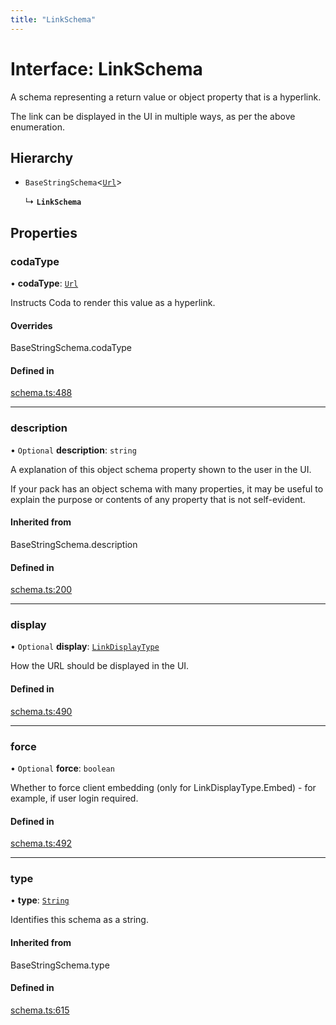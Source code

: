 ```yaml
---
title: "LinkSchema"
---
```

# Interface: LinkSchema

A schema representing a return value or object property that is a hyperlink.

The link can be displayed in the UI in multiple ways, as per the above enumeration.

## Hierarchy

- `BaseStringSchema`<[`Url`](../enums/ValueHintType.md#url)\>

  ↳ **`LinkSchema`**

## Properties

### codaType

• **codaType**: [`Url`](../enums/ValueHintType.md#url)

Instructs Coda to render this value as a hyperlink.

#### Overrides

BaseStringSchema.codaType

#### Defined in

[schema.ts:488](https://github.com/coda/packs-sdk/blob/main/schema.ts#L488)

___

### description

• `Optional` **description**: `string`

A explanation of this object schema property shown to the user in the UI.

If your pack has an object schema with many properties, it may be useful to
explain the purpose or contents of any property that is not self-evident.

#### Inherited from

BaseStringSchema.description

#### Defined in

[schema.ts:200](https://github.com/coda/packs-sdk/blob/main/schema.ts#L200)

___

### display

• `Optional` **display**: [`LinkDisplayType`](../enums/LinkDisplayType.md)

How the URL should be displayed in the UI.

#### Defined in

[schema.ts:490](https://github.com/coda/packs-sdk/blob/main/schema.ts#L490)

___

### force

• `Optional` **force**: `boolean`

Whether to force client embedding (only for LinkDisplayType.Embed) - for example, if user login required.

#### Defined in

[schema.ts:492](https://github.com/coda/packs-sdk/blob/main/schema.ts#L492)

___

### type

• **type**: [`String`](../enums/ValueType.md#string)

Identifies this schema as a string.

#### Inherited from

BaseStringSchema.type

#### Defined in

[schema.ts:615](https://github.com/coda/packs-sdk/blob/main/schema.ts#L615)
